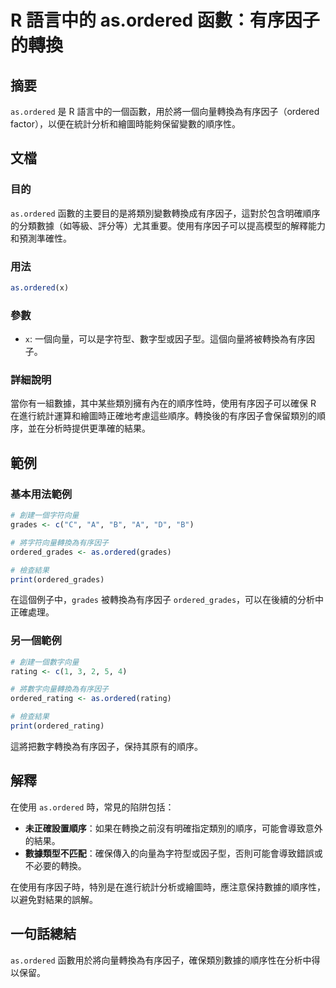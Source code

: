 <!--
Meta Description: # R 語言中的 as.ordered 函數：有序因子的轉換 ## 摘要 `as.ordered` 是 R 語言中的一個函數，用於將一個向量轉換為有序因子（ordered factor），以便在統計分析和繪圖時能夠保留變數的順序性。 ## 文檔 ### 目的 `as.ordered` 函數的主要目的...
Meta Keywords: ordered, grades, ordered_grades, 檢查結果, print
-->

# R 語言中的 as.ordered 函數：有序因子的轉換

## 摘要
`as.ordered` 是 R 語言中的一個函數，用於將一個向量轉換為有序因子（ordered factor），以便在統計分析和繪圖時能夠保留變數的順序性。

## 文檔
### 目的
`as.ordered` 函數的主要目的是將類別變數轉換成有序因子，這對於包含明確順序的分類數據（如等級、評分等）尤其重要。使用有序因子可以提高模型的解釋能力和預測準確性。

### 用法
```R
as.ordered(x)
```

### 參數
- `x`: 一個向量，可以是字符型、數字型或因子型。這個向量將被轉換為有序因子。

### 詳細說明
當你有一組數據，其中某些類別擁有內在的順序性時，使用有序因子可以確保 R 在進行統計運算和繪圖時正確地考慮這些順序。轉換後的有序因子會保留類別的順序，並在分析時提供更準確的結果。

## 範例
### 基本用法範例
```R
# 創建一個字符向量
grades <- c("C", "A", "B", "A", "D", "B")

# 將字符向量轉換為有序因子
ordered_grades <- as.ordered(grades)

# 檢查結果
print(ordered_grades)
```
在這個例子中，`grades` 被轉換為有序因子 `ordered_grades`，可以在後續的分析中正確處理。

### 另一個範例
```R
# 創建一個數字向量
rating <- c(1, 3, 2, 5, 4)

# 將數字向量轉換為有序因子
ordered_rating <- as.ordered(rating)

# 檢查結果
print(ordered_rating)
```
這將把數字轉換為有序因子，保持其原有的順序。

## 解釋
在使用 `as.ordered` 時，常見的陷阱包括：
- **未正確設置順序**：如果在轉換之前沒有明確指定類別的順序，可能會導致意外的結果。
- **數據類型不匹配**：確保傳入的向量為字符型或因子型，否則可能會導致錯誤或不必要的轉換。

在使用有序因子時，特別是在進行統計分析或繪圖時，應注意保持數據的順序性，以避免對結果的誤解。

## 一句話總結
`as.ordered` 函數用於將向量轉換為有序因子，確保類別數據的順序性在分析中得以保留。